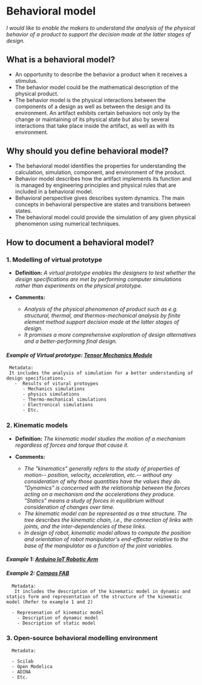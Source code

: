 # **Behavioral model**

*I would like to enable the makers to understand the analysis of the physical behavior of a product to support the decision made at the latter stages of design.* 

## **What is a behavioral model?**

* An opportunity to describe the behavior a product when it receives a stimulus.
* The behavior model could be the mathematical description of the physical product.
* The behavior model is the physical interactions between the components of a design as well as between the design and its environment. An artifact exhibits certain behaviors not only by the change or maintaining of its physical state but also by several interactions that take place inside the artifact, as well as with its environment.


## **Why should you define behavioral model?**

* The behavioral model identifies the properties for understanding the calculation, simulation, component, and environment of the product.
* Behavior model describes how the artifact implements its function and is managed by engineering principles and physical rules that are included in a behavioral model.  
* Behavioral perspective gives describes system dynamics. The main concepts in behavioral perspective are states and transitions between states.
* The behavioral model could provide the simulation of any given physical phenomenon using numerical techniques.   

## **How to document a behavioral model?**

 ### **1. Modelling of virtual prototype**

- **Definition:** *A virtual prototype enables the designers to test whether the design specifications are met by performing computer simulations rather than experiments on the physical prototype.*

- **Comments:**

  - *Analysis of the physical phenomenon of product such as e.g. structural, thermal, and thermos-mechanical analysis by finite element method support decision made at the latter stages of design.*
  - *It promises a more comprehensive exploration of design alternatives and a better-performing final design.*
  
 #### *Example of Virtual prototype: [Tensor Mechanics Module](https://mooseframework.inl.gov/modules/tensor_mechanics/index.html)*

 ```
  Metadata:
  It includes the analysis of simulation for a better understanding of design specifications. 
    -  Results of vitural protoypes
       - Mechanics simulations
       - physics simulations
       - Thermo-mechanical simulations
       - Electronical simulations
       - Etc. 
  ```
  
 ### **2. Kinematic models**
 
 - **Definition:** *The kinematic model studies the motion of a mechanism regardless of forces and torque that cause it.*

- **Comments:**

  - *The "kinematics" generally refers to the study of properties of motion-- position, velocity, acceleration, etc.-- without any consideration of why those quantities have the values they do. "Dynamics" is concerned with the relationship between the forces acting on a mechanism and the accelerations they produce. "Statics" means a study of forces in equilibrium without consideration of changes over time.*
  - *The kinematic model can be represented as a tree structure. The tree describes the kinematic chain, i.e., the connection of links with joints, and the inter-dependencies of these links.* 
  - *In design of robot, kinematic model allows to compute the position and orientation of robot manipulator's end-effector relative to the base of the manipulator as a function of the joint variables.*
  
 #### *Example 1: [Arduino IoT Robotic Arm](https://www.hackster.io/aerdronix/arduino-iot-robotic-arm-5a4401)*

 #### *Example 2: [Compas FAB](https://gramaziokohler.github.io/compas_fab/latest/examples/02_description_models/01_kinematic_model.html)*

```
  Metadata:
   It includes the description of the kinematic model in dynamic and statics form and representation of the structure of the kinematic model (Refer to example 1 and 2)
  
  - Represenation of kinematic model   
    - Description of dynamic model 
    - Description of static model
  ```

 ### **3. Open-source behavioral modelling environment**

```
  Metadata:
  
  - Scilab
  - Open Modelica
  - ADINA
  - Etc.
  ```
